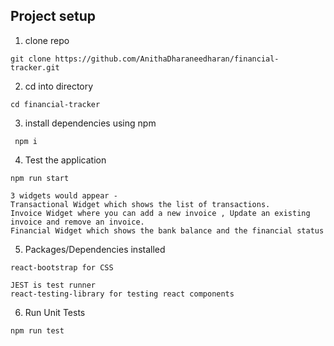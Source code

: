 

## Project setup

1. clone repo   
```
git clone https://github.com/AnithaDharaneedharan/financial-tracker.git
```

2. cd into directory   
```
cd financial-tracker
```

3. install dependencies using npm   
```
 npm i
```

4.  Test the application   
```
npm run start
```
```
3 widgets would appear -
Transactional Widget which shows the list of transactions.
Invoice Widget where you can add a new invoice , Update an existing invoice and remove an invoice.
Financial Widget which shows the bank balance and the financial status
```



5. Packages/Dependencies installed   
```
react-bootstrap for CSS 
```
```
JEST is test runner
react-testing-library for testing react components 
```

6. Run Unit Tests
```
npm run test
```
